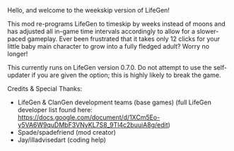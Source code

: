 Hello, and welcome to the weekskip version of LifeGen!

This mod re-programs LifeGen to timeskip by weeks instead of moons and has adjusted all in-game time intervals accordingly to allow for a slower-paced gameplay. Ever been frustrated that it takes only 12 clicks for your little baby main character to grow into a fully fledged adult? Worry no longer!

This currently runs on LifeGen version 0.7.0. Do not attempt to use the self-updater if you are given the option; this is highly likely to break the game.

Credits & Special Thanks:
- LifeGen & ClanGen development teams (base games) (full LifeGen developer list found here: https://docs.google.com/document/d/1XCm5Eo-y5VA6W9quDMbF3VNyKL7S8_9Tl4c2buuiA8g/edit)
- Spade/spadefriend (mod creator)
- Jay/illadvisedart (coding help)
